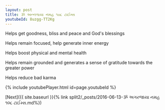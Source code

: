 ```yaml
---
layout: post
title: ૐ અન્નળાયા નમહ ૧૦૮ ટાઈમ્સ
youtubeId: 8uzgg-TT2Kg
---
```

 
 
Helps get goodness, bliss and peace and God's blessings
 
Helps remain focused, help generate inner energy 
 
Helps boost physical and mental health 
 
Helps remain grounded and generates a sense of gratitude towards the greater power 
 
Helps reduce bad karma
 
 
 
 


{% include youtubePlayer.html id=page.youtubeId %}
 
[Next]({{ site.baseurl }}{% link  split2/_posts/2016-06-13-ૐ અગરજાયા નમહ ૧૦૮ ટાઈમ્સ.md%})
 
